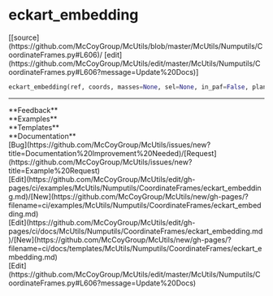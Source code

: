 # <a id="McUtils.McUtils.Numputils.CoordinateFrames.eckart_embedding">eckart_embedding</a>
<div class="docs-source-link" markdown="1">
[[source](https://github.com/McCoyGroup/McUtils/blob/master/McUtils/Numputils/CoordinateFrames.py#L606)/
[edit](https://github.com/McCoyGroup/McUtils/edit/master/McUtils/Numputils/CoordinateFrames.py#L606?message=Update%20Docs)]
</div>

```python
eckart_embedding(ref, coords, masses=None, sel=None, in_paf=False, planar_ref_tolerance=1e-06, proper_rotation=False, permutable_groups=None, transform_coordinates=True): 
```













---


<div markdown="1" class="text-secondary">
<div class="container">
  <div class="row">
   <div class="col" markdown="1">
**Feedback**   
</div>
   <div class="col" markdown="1">
**Examples**   
</div>
   <div class="col" markdown="1">
**Templates**   
</div>
   <div class="col" markdown="1">
**Documentation**   
</div>
   <div class="col" markdown="1">
   
</div>
   <div class="col" markdown="1">
   
</div>
   <div class="col" markdown="1">
   
</div>
</div>
  <div class="row">
   <div class="col" markdown="1">
[Bug](https://github.com/McCoyGroup/McUtils/issues/new?title=Documentation%20Improvement%20Needed)/[Request](https://github.com/McCoyGroup/McUtils/issues/new?title=Example%20Request)   
</div>
   <div class="col" markdown="1">
[Edit](https://github.com/McCoyGroup/McUtils/edit/gh-pages/ci/examples/McUtils/Numputils/CoordinateFrames/eckart_embedding.md)/[New](https://github.com/McCoyGroup/McUtils/new/gh-pages/?filename=ci/examples/McUtils/Numputils/CoordinateFrames/eckart_embedding.md)   
</div>
   <div class="col" markdown="1">
[Edit](https://github.com/McCoyGroup/McUtils/edit/gh-pages/ci/docs/McUtils/Numputils/CoordinateFrames/eckart_embedding.md)/[New](https://github.com/McCoyGroup/McUtils/new/gh-pages/?filename=ci/docs/templates/McUtils/Numputils/CoordinateFrames/eckart_embedding.md)   
</div>
   <div class="col" markdown="1">
[Edit](https://github.com/McCoyGroup/McUtils/edit/master/McUtils/Numputils/CoordinateFrames.py#L606?message=Update%20Docs)   
</div>
   <div class="col" markdown="1">
   
</div>
   <div class="col" markdown="1">
   
</div>
   <div class="col" markdown="1">
   
</div>
</div>
</div>
</div>